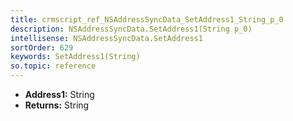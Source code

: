 ```yaml
---
title: crmscript_ref_NSAddressSyncData_SetAddress1_String_p_0
description: NSAddressSyncData.SetAddress1(String p_0)
intellisense: NSAddressSyncData.SetAddress1
sortOrder: 629
keywords: SetAddress1(String)
so.topic: reference
---
```



* **Address1:** String
* **Returns:** String


